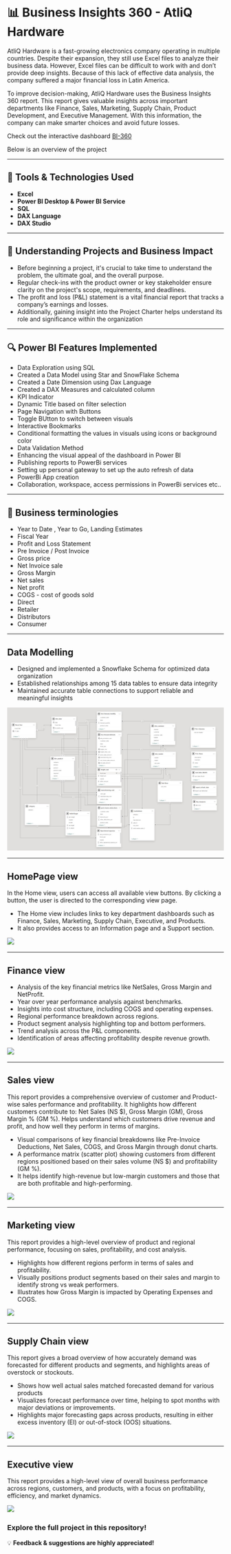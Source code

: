 # 📊 Business Insights 360 - AtliQ Hardware
AtliQ Hardware is a fast-growing electronics company operating in multiple countries. Despite their expansion, they still use Excel files to analyze their business data. However, Excel files can be difficult to work with and don’t provide deep insights. Because of this lack of effective data analysis, the company suffered a major financial loss in Latin America.

To improve decision-making, AtliQ Hardware uses the Business Insights 360 report. This report gives valuable insights across important departments like Finance, Sales, Marketing, Supply Chain, Product Development, and Executive Management. With this information, the company can make smarter choices and avoid future losses.

Check out the interactive dashboard  [BI-360](https://app.powerbi.com/view?r=eyJrIjoiN2QxMjg5OTYtZWFhOC00MGI5LThlNTAtNzJkYTY0ZTY3YWVlIiwidCI6ImM2ZTU0OWIzLTVmNDUtNDAzMi1hYWU5LWQ0MjQ0ZGM1YjJjNCJ9)

Below is an overview of the project 

***

## 🚀 Tools & Technologies Used ##
  - **Excel**
  - **Power BI Desktop & Power BI Service**
  - **SQL**
  - **DAX Language**
  - **DAX Studio**

***
## 🧱 **Understanding Projects and Business Impact**
- Before beginning a project, it's crucial to take time to understand the problem, the ultimate goal, and the overall purpose. 
- Regular check-ins with the product owner or key stakeholder ensure clarity on the project's scope, requirements, and deadlines.
- The profit and loss (P&L) statement is a vital financial report that tracks a company’s earnings and losses.
- Additionally, gaining insight into the Project Charter helps understand its role and significance within the organization


***

  ## 🔍 Power BI Features Implemented
- Data Exploration using SQL
- Created a Data Model using Star and SnowFlake Schema
- Created a Date Dimension using Dax Language 
- Created a DAX Measures and calculated column 
- KPI Indicator
- Dynamic Title based on filter selection
- Page Navigation with Buttons
- Toggle BUtton to switch between visuals
- Interactive Bookmarks
- Conditional formatting the values in visuals using icons or background color
- Data Validation Method
- Enhancing the visual appeal of the dashboard in Power BI
- Publishing reports to PowerBi services
- Setting up personal gateway to set up the auto refresh of data
- PowerBi App creation
- Collaboration, workspace, access permissions in PowerBi services etc..

***
## 📄 Business terminologies
- Year to Date , Year to Go, Landing Estimates
- Fiscal Year
- Profit and Loss Statement
- Pre Invoice / Post Invoice
- Gross price
- Net Invoice sale
- Gross Margin
- Net sales
- Net profit
- COGS - cost of goods sold
- Direct
- Retailer
- Distributors
- Consumer

***

## Data Modelling
- Designed and implemented a Snowflake Schema for optimized data organization
- Established relationships among 15 data tables to ensure data integrity
- Maintained accurate table connections to support reliable and meaningful insights

<img src="https://github.com/Sakshi-singla-2705/BI-360_AtliQ-Hardware/blob/main/Model_View_0012.jpg" class="center">

***
## HomePage view
In the Home view, users can access all available view buttons. By clicking a button, the user is directed to the corresponding view page.
- The Home view includes links to key department dashboards such as Finance, Sales, Marketing, Supply Chain, Executive, and Products.
- It also provides access to an Information page and a Support section.

<img src="https://github.com/Sakshi-singla-2705/BI-360_AtliQ-Hardware/blob/main/Home_page-0001.jpg" class="center">

***
## Finance view
- Analysis of the key financial metrics like NetSales, Gross Margin and NetProfit.
- Year over year performance analysis against benchmarks.
- Insights into cost structure, including COGS and operating expenses.
- Regional performance breakdown across regions.
- Product segment analysis highlighting top and bottom performers.
- Trend analysis across the P&L components.
- Identification of areas affecting profitability despite revenue growth.
  
 <img src="https://github.com/Sakshi-singla-2705/BI-360_AtliQ-Hardware/blob/main/Finance_View_page-0003.jpg" class="center">
 
***
## Sales view
This report provides a comprehensive overview of customer and Product-wise sales performance and profitability. It highlights how different customers contribute to:
Net Sales (NS $), Gross Margin (GM), Gross Margin % (GM %). Helps understand which customers drive revenue and profit, and how well they perform in terms of margins.
- Visual comparisons of key financial breakdowns like Pre-Invoice Deductions, Net Sales, COGS, and Gross Margin through donut charts.
- A performance matrix (scatter plot) showing customers from different regions positioned based on their sales volume (NS $) and profitability (GM %).
- It helps identify high-revenue but low-margin customers and those that are both profitable and high-performing.
 
<img src="https://github.com/Sakshi-singla-2705/BI-360_AtliQ-Hardware/blob/main/Sales_View_page-0004.jpg" class="center">

***
## Marketing view
This report provides a high-level overview of product and regional performance, focusing on sales, profitability, and cost analysis.
- Highlights how different regions perform in terms of sales and profitability.
- Visually positions product segments based on their sales and margin to identify strong vs weak performers.
- Illustrates how Gross Margin is impacted by Operating Expenses and COGS.

<img src="https://github.com/Sakshi-singla-2705/BI-360_AtliQ-Hardware/blob/main/Marketing_View_page-0005.jpg" class="center">

***
## Supply Chain view
This report gives a broad overview of how accurately demand was forecasted for different products and segments, and highlights areas of overstock or stockouts.
- Shows how well actual sales matched forecasted demand for various products
- Visualizes forecast performance over time, helping to spot months with major deviations or improvements.
- Highlights major forecasting gaps across products, resulting in either excess inventory (EI) or out-of-stock (OOS) situations.

<img src="https://github.com/Sakshi-singla-2705/BI-360_AtliQ-Hardware/blob/main/Supply_Chain_View_page-0006.jpg" class="center">

***
## Executive view
This report provides a high-level view of overall business performance across regions, customers, and products, with a focus on profitability, efficiency, and market dynamics.

<img src="https://github.com/Sakshi-singla-2705/BI-360_AtliQ-Hardware/blob/main/Executive_View_page-0008.jpg" class="center">


### **Explore the full project in this repository!**  

💡 **Feedback & suggestions are highly appreciated!**  
